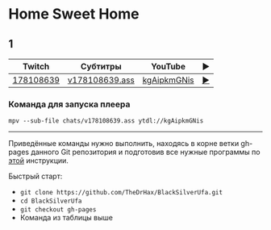 # Home Sweet Home

## 1

| Twitch | Субтитры | YouTube | ▶ |
| ------ | -------- | ------- | - |
| [178108639](https://www.twitch.tv/videos/178108639) | [v178108639.ass](../chats/v178108639.ass) | [kgAipkmGNis](https://www.youtube.com/watch?v=kgAipkmGNis) | [▶](../src/player.html?v=kgAipkmGNis&s=178108639) |

### Команда для запуска плеера

```
mpv --sub-file chats/v178108639.ass ytdl://kgAipkmGNis
```
----

Приведённые команды нужно выполнить, находясь в корне ветки gh-pages данного Git репозитория и подготовив все нужные программы по [этой](../tutorials/watch-online.md) инструкции.

Быстрый старт:
* `git clone https://github.com/TheDrHax/BlackSilverUfa.git`
* `cd BlackSilverUfa`
* `git checkout gh-pages`
* Команда из таблицы выше

